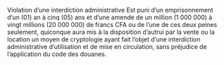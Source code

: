 Violation d’une interdiction administrative
Est puni d’un emprisonnement d’un (01) an à cinq (05) ans et d’une amende de un million (1 000 000) à vingt millions (20 000 000) de francs CFA ou de l’une de ces deux peines seulement, quiconque aura mis à la disposition d’autrui par la vente ou la location un moyen de cryptologie ayant fait l’objet d’une interdiction administrative d’utilisation et de mise en circulation, sans préjudice de l’application du code des douanes.